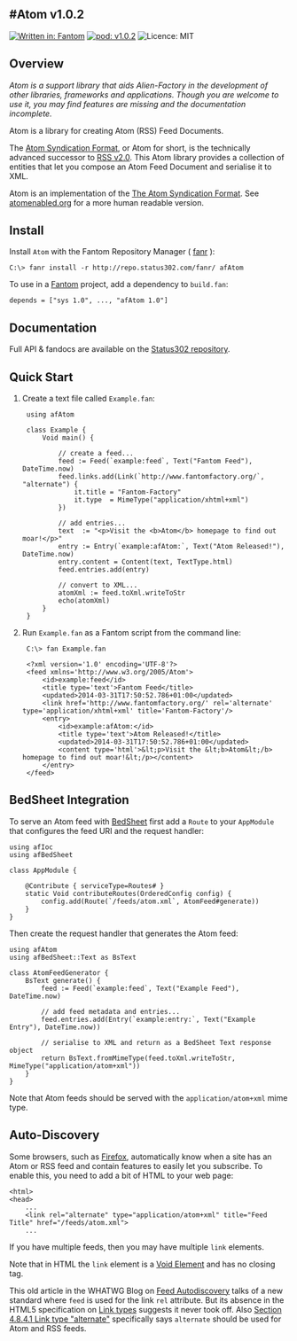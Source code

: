 #Atom v1.0.2
---
[![Written in: Fantom](http://img.shields.io/badge/written%20in-Fantom-lightgray.svg)](http://fantom.org/)
[![pod: v1.0.2](http://img.shields.io/badge/pod-v1.0.2-yellow.svg)](http://www.fantomfactory.org/pods/afAtom)
![Licence: MIT](http://img.shields.io/badge/licence-MIT-blue.svg)

## Overview

*Atom is a support library that aids Alien-Factory in the development of other libraries, frameworks and applications. Though you are welcome to use it, you may find features are missing and the documentation incomplete.*

Atom is a library for creating Atom (RSS) Feed Documents.

The [Atom Syndication Format](http://tools.ietf.org/html/rfc4287), or Atom for short, is the technically advanced successor to [RSS v2.0](http://www.rssboard.org/rss-specification). This Atom library provides a collection of entities that let you compose an Atom Feed Document and serialise it to XML.

Atom is an implementation of the [The Atom Syndication Format](http://tools.ietf.org/html/rfc4287). See [atomenabled.org](http://atomenabled.org/developers/syndication) for a more human readable version.

## Install

Install `Atom` with the Fantom Repository Manager ( [fanr](http://fantom.org/doc/docFanr/Tool.html#install) ):

    C:\> fanr install -r http://repo.status302.com/fanr/ afAtom

To use in a [Fantom](http://fantom.org/) project, add a dependency to `build.fan`:

    depends = ["sys 1.0", ..., "afAtom 1.0"]

## Documentation

Full API & fandocs are available on the [Status302 repository](http://repo.status302.com/doc/afAtom/).

## Quick Start

1. Create a text file called `Example.fan`:

        using afAtom
        
        class Example {
            Void main() {
        
                // create a feed...
                feed := Feed(`example:feed`, Text("Fantom Feed"), DateTime.now)
                feed.links.add(Link(`http://www.fantomfactory.org/`, "alternate") {
                    it.title = "Fantom-Factory"
                    it.type  = MimeType("application/xhtml+xml")
                })
        
                // add entries...
                text  := "<p>Visit the <b>Atom</b> homepage to find out moar!</p>"
                entry := Entry(`example:afAtom:`, Text("Atom Released!"), DateTime.now)
                entry.content = Content(text, TextType.html)
                feed.entries.add(entry)
        
                // convert to XML...
                atomXml := feed.toXml.writeToStr
                echo(atomXml)
            }
        }


2. Run `Example.fan` as a Fantom script from the command line:

        C:\> fan Example.fan
        
        <?xml version='1.0' encoding='UTF-8'?>
        <feed xmlns='http://www.w3.org/2005/Atom'>
            <id>example:feed</id>
            <title type='text'>Fantom Feed</title>
            <updated>2014-03-31T17:50:52.786+01:00</updated>
            <link href='http://www.fantomfactory.org/' rel='alternate' type='application/xhtml+xml' title='Fantom-Factory'/>
            <entry>
                <id>example:afAtom:</id>
                <title type='text'>Atom Released!</title>
                <updated>2014-03-31T17:50:52.786+01:00</updated>
                <content type='html'>&lt;p>Visit the &lt;b>Atom&lt;/b> homepage to find out moar!&lt;/p></content>
            </entry>
        </feed>



## BedSheet Integration

To serve an Atom feed with [BedSheet](http://www.fantomfactory.org/pods/afBedSheet) first add a `Route` to your `AppModule` that configures the feed URI and the request handler:

```
using afIoc
using afBedSheet

class AppModule {

    @Contribute { serviceType=Routes# }
    static Void contributeRoutes(OrderedConfig config) {
        config.add(Route(`/feeds/atom.xml`, AtomFeed#generate))
    }
}
```

Then create the request handler that generates the Atom feed:

```
using afAtom
using afBedSheet::Text as BsText

class AtomFeedGenerator {
    BsText generate() {
        feed := Feed(`example:feed`, Text("Example Feed"), DateTime.now)

        // add feed metadata and entries...
        feed.entries.add(Entry(`example:entry:`, Text("Example Entry"), DateTime.now))

        // serialise to XML and return as a BedSheet Text response object
        return BsText.fromMimeType(feed.toXml.writeToStr, MimeType("application/atom+xml"))
    }
}
```

Note that Atom feeds should be served with the `application/atom+xml` mime type.

## Auto-Discovery

Some browsers, such as [Firefox](http://toodifficult.com/keeping-up-with-news-using-rss/), automatically know when a site has an Atom or RSS feed and contain features to easily let you subscribe. To enable this, you need to add a bit of HTML to your web page:

```
<html>
<head>
    ...
    <link rel="alternate" type="application/atom+xml" title="Feed Title" href="/feeds/atom.xml">
    ...
```

If you have multiple feeds, then you may have multiple `link` elements.

Note that in HTML the `link` element is a [Void Element](http://www.w3.org/TR/html-markup/syntax.html#void-element) and has no closing tag.

This old article in the WHATWG Blog on [Feed Autodiscovery](http://blog.whatwg.org/feed-autodiscovery) talks of a new standard where `feed` is used for the link `rel` attribute. But its absence in the HTML5 specification on [Link types](http://www.w3.org/TR/html5/links.html#linkTypes) suggests it never took off. Also [Section 4.8.4.1 Link type "alternate"](http://www.w3.org/TR/html5/links.html#rel-alternate) specifically says `alternate` should be used for Atom and RSS feeds.

